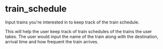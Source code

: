# train_schedule

Input trains you're interested in to keep track of the train schedule.

This will help the user keep track of train schedules of the trains the user takes.
The user would input the name of the train along with the destination, arrival time and how frequent the train arrives.